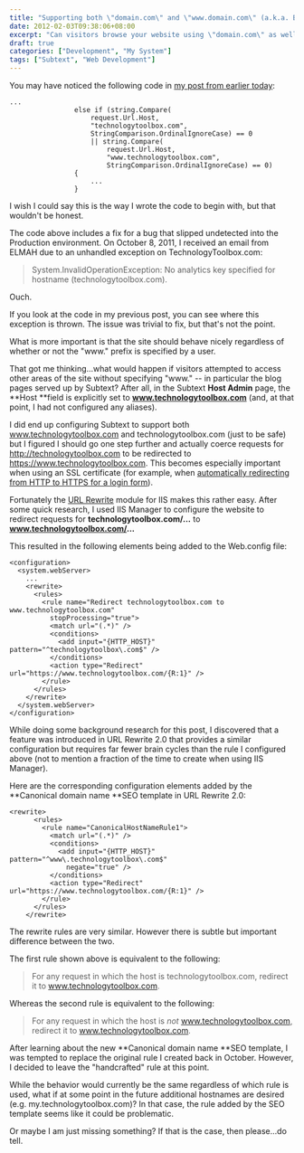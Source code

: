 ```yaml
---
title: "Supporting both \"domain.com\" and \"www.domain.com\" (a.k.a. Building TechnologyToolbox.com, part 23)"
date: 2012-02-03T09:38:06+08:00
excerpt: "Can visitors browse your website using \"domain.com\" as well as \"www.domain.com\"? Is this documented in your test spec? It should be -- as I found out...the hard way."
draft: true
categories: ["Development", "My System"]
tags: ["Subtext", "Web Development"]
---
```


You may have noticed the following code in[my post from earlier today](building-technologytoolbox-com-part-22.aspx):



    ...
                    else if (string.Compare(
                        request.Url.Host,
                        "technologytoolbox.com",
                        StringComparison.OrdinalIgnoreCase) == 0
                        || string.Compare(
                            request.Url.Host,
                            "www.technologytoolbox.com",
                            StringComparison.OrdinalIgnoreCase) == 0)
                    {
                        ...
                    }




I wish I could say this is the way I wrote the code to begin with, but 	that wouldn't be honest.

The code above includes a fix for a bug that slipped undetected into 	the Production environment. On October 8, 2011, I received an email from 	ELMAH due to an unhandled exception on TechnologyToolbox.com:


> System.InvalidOperationException: No analytics key specified for hostname 
> 		(technologytoolbox.com).


Ouch.

If you look at the code in my previous post, you can see where this exception 	is thrown. The issue was trivial to fix, but that's not the point.

What is more important is that the site should behave nicely regardless 	of whether or not the "www." prefix is specified by a user.

That got me thinking...what would happen if visitors attempted to access 	other areas of the site without specifying "www." -- in particular the blog 	pages served up by Subtext? After all, in the Subtext **Host Admin** 	page, the **Host **field is explicitly set to **www.technologytoolbox.com** 	(and, at that point, I had not configured any aliases).

I did end up configuring Subtext to support both www.technologytoolbox.com 	and technologytoolbox.com (just to be safe) but I figured I should go one 	step further and actually coerce requests for http://technologytoolbox.com 	to be redirected to https://www.technologytoolbox.com. This becomes especially 	important when using an SSL certificate (for example, when	[automatically redirecting from HTTP to HTTPS for a login form](/blog/jjameson/2009/11/10/sharepoint-web-part-to-redirect-from-http-to-https)).

Fortunately the [URL 	Rewrite](http://www.iis.net/download/URLRewrite) module for IIS makes this rather easy. After some quick research, 	I used IIS Manager to configure the website to redirect requests for	**technologytoolbox.com/...** to **www.technologytoolbox.com/...**

This resulted in the following elements being added to the Web.config 	file:



    <configuration>
      <system.webServer>
        ...
        <rewrite>
          <rules>
            <rule name="Redirect technologytoolbox.com to www.technologytoolbox.com"
              stopProcessing="true">
              <match url="(.*)" />
              <conditions>
                <add input="{HTTP_HOST}" pattern="^technologytoolbox\.com$" />
              </conditions>
              <action type="Redirect" url="https://www.technologytoolbox.com/{R:1}" />
            </rule>
          </rules>
        </rewrite>
      </system.webServer>
    </configuration>



While doing some background research for this post, I discovered that 	a feature was introduced in URL Rewrite 2.0 that provides a similar configuration 	but requires far fewer brain cycles than the rule I configured above (not 	to mention a fraction of the time to create when using IIS Manager).

Here are the corresponding configuration elements added by the	**Canonical domain name **SEO template in URL Rewrite 2.0:



    <rewrite>
          <rules>
            <rule name="CanonicalHostNameRule1">
              <match url="(.*)" />
              <conditions>
                <add input="{HTTP_HOST}" pattern="^www\.technologytoolbox\.com$"
                  negate="true" />
              </conditions>
              <action type="Redirect" url="https://www.technologytoolbox.com/{R:1}" />
            </rule>
          </rules>
        </rewrite>



The rewrite rules are very similar. However there is subtle but important 	difference between the two.

The first rule shown above is equivalent to the following:


> For any request in which the host is technologytoolbox.com, redirect 
> 		it to www.technologytoolbox.com.


Whereas the second rule is equivalent to the following:


> For any request in which the host is *not* www.technologytoolbox.com, 
> 		redirect it to www.technologytoolbox.com.


After learning about the new **Canonical domain name **SEO 	template, I was tempted to replace the original rule I created back in October. 	However, I decided to leave the "handcrafted" rule at this point.

While the behavior would currently be the same regardless of which rule 	is used, what if at some point in the future additional hostnames are desired 	(e.g. my.technologytoolbox.com)? In that case, the rule added by the SEO 	template seems like it could be problematic.

Or maybe I am just missing something? If that is the case, then please...do 	tell.

